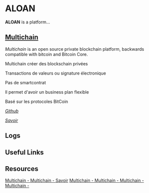 ALOAN
====

**ALOAN** is a platform...

[Multichain](http://www.multichain.com/)
----

*Multichain* is an open source private blockchain platform, backwards compatible with bitcoin and Bitcoin Core.

Multichain créer des blockschain privées

Transactions de valeurs ou signature électronique

Pas de smartcontrat

Il permet d'avoir un business plan flexible

Basé sur les protocoles BitCoin

*[Github](https://github.com/MultiChain)*

*[Savoir](https://github.com/DXMarkets/Savoir)*

Logs
----


Useful Links
----

Resources
----
[Multichain - ]()
[Multichain - Savoir](https://github.com/DXMarkets/Savoir)
[Multichain - ]()
[Multichain - ]()
[Multichain - ]()
[Multichain - ]()
[]()
